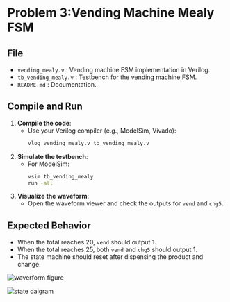 # Problem 3:Vending Machine Mealy FSM


## File
- `vending_mealy.v` : Vending machine FSM implementation in Verilog.
- `tb_vending_mealy.v` : Testbench for the vending machine FSM.
- `README.md` : Documentation.

## Compile and Run
1. **Compile the code**:
    - Use your Verilog compiler (e.g., ModelSim, Vivado):
      ```bash
      vlog vending_mealy.v tb_vending_mealy.v
      ```
2. **Simulate the testbench**:
    - For ModelSim:
      ```bash
      vsim tb_vending_mealy
      run -all
      ```
3. **Visualize the waveform**:
    - Open the waveform viewer and check the outputs for `vend` and `chg5`.

## Expected Behavior
- When the total reaches 20, `vend` should output 1.
- When the total reaches 25, both `vend` and `chg5` should output 1.
- The state machine should reset after dispensing the product and change.

![waverform figure](wavefm.png)



![state daigram](fsm_daigram.jpg)